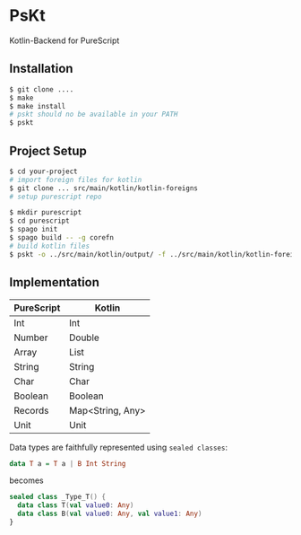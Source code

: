 PsKt
====

Kotlin-Backend for PureScript

Installation
------------

```bash
$ git clone ....
$ make
$ make install
# pskt should no be available in your PATH
$ pskt
```

Project Setup
-------------

```bash
$ cd your-project
# import foreign files for kotlin
$ git clone ... src/main/kotlin/kotlin-foreigns
# setup purescript repo

$ mkdir purescript
$ cd purescript
$ spago init
$ spago build -- -g corefn
# build kotlin files
$ pskt -o ../src/main/kotlin/output/ -f ../src/main/kotlin/kotlin-foreigns
```

Implementation
--------------

PureScript | Kotlin
---------- | ------
Int | Int
Number | Double
Array | List<Any>
String | String
Char | Char
Boolean | Boolean
Records | Map<String, Any>
Unit | Unit

Data types are faithfully represented using `sealed classes`:

```purescript
data T a = T a | B Int String
```

becomes

```kotlin
sealed class _Type_T() {
  data class T(val value0: Any)
  data class B(val value0: Any, val value1: Any)
}
```